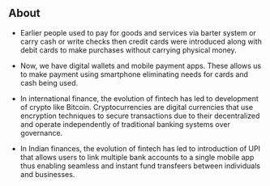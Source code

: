 ## About

- Earlier people used to pay for goods and services via barter system or carry cash or write checks then credit cards were introduced along with debit cards to make purchases without carrying physical money.

- Now, we have digital wallets and mobile payment apps. These allows us to make payment using smartphone eliminating needs for cards and cash being used.

- In international finance, the evolution of fintech has led to development of crypto like Bitcoin. Cryptocurrencies are digital currencies that use encryption techniques to secure transactions due to their decentralized and operate independently of traditional banking systems over governance.

- In Indian finances, the evolution of fintech has led to introduction of UPI that allows users to link multiple bank accounts to a single mobile app thus enabling seamless and instant fund transfeers between individuals and businesses.